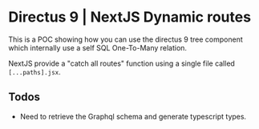 # Directus 9 | NextJS Dynamic routes

This is a POC showing how you can use the directus 9 tree component which internally use a self SQL One-To-Many relation. 

NextJS provide a "catch all routes" function using a single file called `[...paths].jsx`.

## Todos

- Need to retrieve the Graphql schema and generate typescript types.